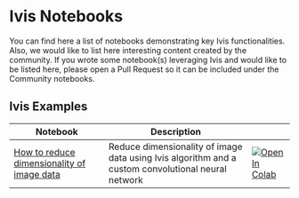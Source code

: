 # Ivis Notebooks

You can find here a list of notebooks demonstrating key Ivis functionalities. Also, we would like to list here interesting content created by the community. If you wrote some notebook(s) leveraging Ivis and would like to be listed here, please open a Pull Request so it can be included under the Community notebooks.

## Ivis Examples

| Notebook | Description| |
|----------|------------|-|
| [How to reduce dimensionality of image data](https://github.com/beringresearch/ivis/blob/master/notebooks/ivis_cnn_backbone_fashion_mnist.ipynb) | Reduce dimensionality of image data using Ivis algorithm and a custom convolutional neural network | [![Open In Colab](https://colab.research.google.com/assets/colab-badge.svg)](https://colab.research.google.com/github/beringresearch/ivis/blob/master/notebooks/ivis_cnn_backbone_fashion_mnist.ipynb)|

